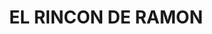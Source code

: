 ---
title: "EL RINCON DE RAMON"
url: /medellin-comuna-3-manrrique/el-rincon-de-ramon/
shop: comodidad
---